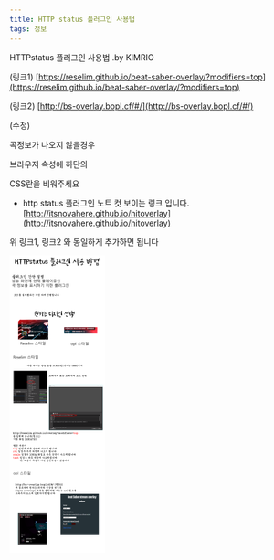```yaml
---
title: HTTP status 플러그인 사용법
tags: 정보
---
```


HTTPstatus 플러그인 사용법   .by KIMRIO

(링크1)
[https://reselim.github.io/beat-saber-overlay/?modifiers=top](https://reselim.github.io/beat-saber-overlay/?modifiers=top)

(링크2)
[http://bs-overlay.bopl.cf/#/](http://bs-overlay.bopl.cf/#/)

(수정)

곡정보가 나오지 않을경우

브라우저 속성에 하단의 

CSS란을 비워주세요

+ http status 플러그인 노트 컷 보이는 링크 입니다.
[http://itsnovahere.github.io/hitoverlay](http://itsnovahere.github.io/hitoverlay)

위 링크1, 링크2 와 동일하게 추가하면 됩니다

![](/img/information/httpstatus.png)